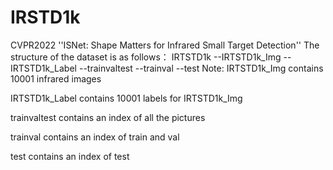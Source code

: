 # IRSTD1k
CVPR2022 ''ISNet: Shape Matters for Infrared Small Target Detection''
The structure of the dataset is as follows：
IRTSTD1k
      --IRTSTD1k_Img
      --IRTSTD1k_Label
      --trainvaltest
      --trainval
      --test
Note:
IRTSTD1k_Img contains 10001 infrared images

IRTSTD1k_Label contains 10001 labels for IRTSTD1k_Img

trainvaltest contains an index of all the pictures

trainval contains an index of train and val

test contains an index of test
